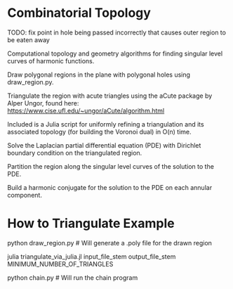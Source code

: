 # Combinatorial Topology
TODO: fix point in hole being passed incorrectly that causes outer region to be eaten away

Computational topology and geometry algorithms for finding singular level curves of harmonic functions.

Draw polygonal regions in the plane with polygonal holes using draw_region.py.

Triangulate the region with acute triangles using the aCute package by Alper Ungor, found here: https://www.cise.ufl.edu/~ungor/aCute/algorithm.html

Included is a Julia script for uniformly refining a triangulation and its associated topology (for building the Voronoi dual) in O(n) time.

Solve the Laplacian partial differential equation (PDE) with Dirichlet boundary condition on the triangulated region.

Partition the region along the singular level curves of the solution to the PDE.

Build a harmonic conjugate for the solution to the PDE on each annular component.

# How to Triangulate Example
python draw_region.py  # Will generate a .poly file for the drawn region

julia triangulate_via_julia.jl input_file_stem output_file_stem MINIMUM_NUMBER_OF_TRIANGLES

python chain.py # Will run the chain program
